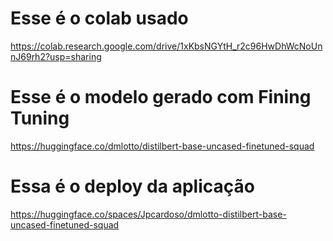 # Esse é o colab usado
https://colab.research.google.com/drive/1xKbsNGYtH_r2c96HwDhWcNoUnnJ69rh2?usp=sharing

# Esse é o modelo gerado com Fining Tuning
https://huggingface.co/dmlotto/distilbert-base-uncased-finetuned-squad

# Essa é o deploy da aplicação
https://huggingface.co/spaces/Jpcardoso/dmlotto-distilbert-base-uncased-finetuned-squad
